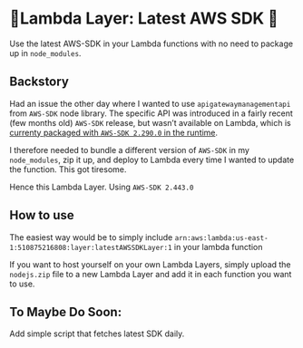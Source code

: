 # 🧙‍Lambda Layer: Latest AWS SDK 🧙‍

Use the latest AWS-SDK in your Lambda functions with no need to package up in `node_modules`.

## Backstory

Had an issue the other day where I wanted to use `apigatewaymanagementapi` from `AWS-SDK` node library. The specific API was introduced in a fairly recent (few months old) `AWS-SDK` release, but wasn’t available on Lambda, which is [currenty packaged with `AWS-SDK 2.290.0` in the runtime](https://docs.aws.amazon.com/lambda/latest/dg/lambda-runtimes.html).

I therefore needed to bundle a different version of `AWS-SDK` in my `node_modules`, zip it up, and deploy to Lambda every time I wanted to update the function. This got tiresome.

Hence this Lambda Layer. Using `AWS-SDK 2.443.0`

## How to use

The easiest way would be to simply include `arn:aws:lambda:us-east-1:510875216808:layer:latestAWSSDKLayer:1` in your lambda function

If you want to host yourself on your own Lambda Layers, simply upload the `nodejs.zip` file to a new Lambda Layer and add it in each function you want to use.

## To Maybe Do Soon:

Add simple script that fetches latest SDK daily.

